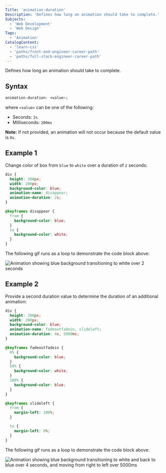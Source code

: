 ```yaml
---
Title: 'animation-duration'
Description: 'Defines how long an animation should take to complete.'
Subjects:
  - 'Web Development'
  - 'Web Design'
Tags:
  - 'Animation'
CatalogContent:
  - 'learn-css'
  - 'paths/front-end-engineer-career-path'
  - 'paths/full-stack-engineer-career-path'
---
```


Defines how long an animation should take to complete.

## Syntax

```css
animation-duration: <value>;
```

where `<value>` can be one of the following:

- Seconds: `2s`
- Milliseconds: `200ms`

**Note:** If not provided, an animation will not occur because the default value is `0s`.

## Example 1

Change color of box from `blue` to `white` over a duration of `2` seconds:

```css
div {
  height: 200px;
  width: 200px;
  background-color: blue;
  animation-name: disappear;
  animation-duration: 2s;
}

@keyframes disappear {
  from {
    background-color: blue;
  }
  to {
    background-color: white;
  }
}
```

The following gif runs as a loop to demonstrate the code block above:

![Animation showing blue background transitioning to white over 2 seconds](https://raw.githubusercontent.com/Codecademy/docs/main/media/Animation-Duration-example-1.gif)

## Example 2

Provide a second duration value to determine the duration of an additional animation:

```css
div {
  height: 200px;
  width: 200px;
  background-color: blue;
  animation-name: fadeoutfadein, slideleft;
  animation-duration: 4s, 5000ms;
}

@keyframes fadeoutfadein {
  0% {
    background-color: blue;
  }
  50% {
    background-color: white;
  }
  100% {
    background-color: blue;
  }
}

@keyframes slideleft {
  from {
    margin-left: 100%;
  }

  to {
    margin-left: 0%;
  }
}
```

The following gif runs as a loop to demonstrate the code block above:

![Animation showing blue background transitioning to white and back to blue over 4 seconds, and moving from right to left over 5000ms](https://raw.githubusercontent.com/Codecademy/docs/main/media/Animation-Duration-example-2.gif)
